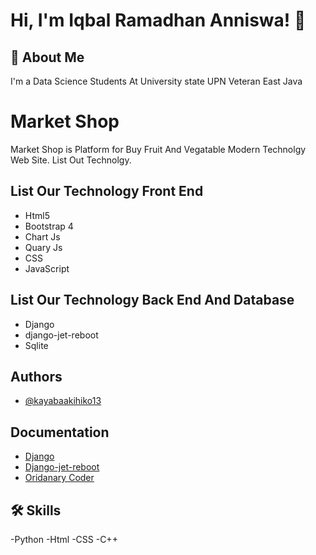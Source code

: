 
# Hi, I'm Iqbal Ramadhan Anniswa! 👋


## 🚀 About Me
I'm a Data Science Students At University state UPN Veteran East Java   


# Market Shop 

Market Shop is Platform for Buy Fruit And Vegatable
Modern Technolgy Web Site.
List Out Technolgy.






## List Our Technology Front End

 - Html5
 - Bootstrap 4
 - Chart Js
 - Quary Js
 - CSS
 - JavaScript
## List Our Technology Back End And Database
- Django
- django-jet-reboot
- Sqlite

## Authors

- [@kayabaakihiko13](https://github.com/kayabaakihiko13)


## Documentation

- [Django](https://docs.djangoproject.com/en/4.1/)
- [Django-jet-reboot](https://django-jet-reboot.readthedocs.io/)
- [Oridanary Coder](https://ordinarycoders.com/)
 



## 🛠 Skills
-Python
-Html
-CSS
-C++

